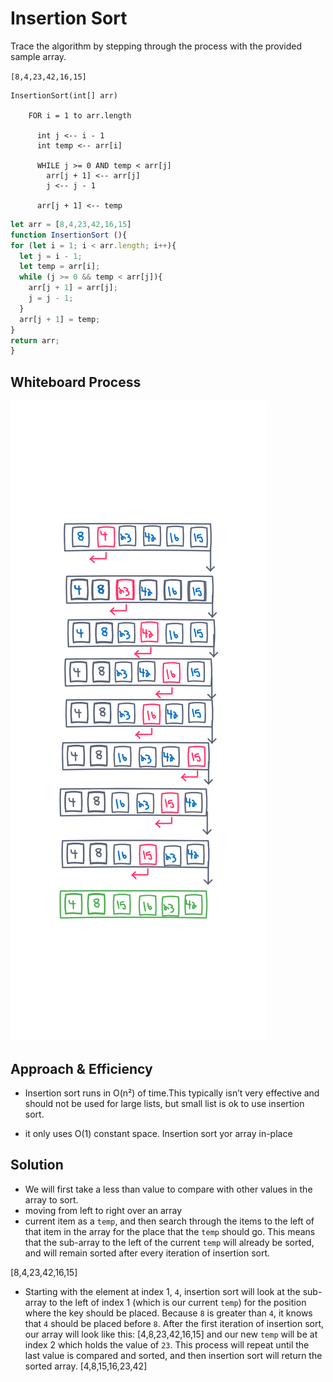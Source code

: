 # Insertion Sort
Trace the algorithm by stepping through the process with the provided sample array.

`[8,4,23,42,16,15]`

```
InsertionSort(int[] arr)

    FOR i = 1 to arr.length

      int j <-- i - 1
      int temp <-- arr[i]

      WHILE j >= 0 AND temp < arr[j]
        arr[j + 1] <-- arr[j]
        j <-- j - 1

      arr[j + 1] <-- temp
```
```javascript
let arr = [8,4,23,42,16,15]
function InsertionSort (){
for (let i = 1; i < arr.length; i++){
  let j = i - 1;
  let temp = arr[i];
  while (j >= 0 && temp < arr[j]){
    arr[j + 1] = arr[j];
    j = j - 1;
  }
  arr[j + 1] = temp;
}
return arr;
}
```

## Whiteboard Process
![Insertion Sort](Insertion_Sort.png)

## Approach & Efficiency
- Insertion sort runs in O(n²) of time.This typically isn’t very effective and should not be used for large lists, but small list is ok to use insertion sort.

- it only uses O(1) constant space. Insertion sort yor array in-place

## Solution
- We will first take a less than value to compare with other values in the array to sort.
- moving from left to right over an array
- current item as a `temp`, and then search through the items to the left of that item in the array for the place that the `temp` should go. This means that the sub-array to the left of the current `temp` will already be sorted, and will remain sorted after every iteration of insertion sort.

[8,4,23,42,16,15] 

- Starting with the element at index 1, `4`, insertion sort will look at the sub-array to the left of index 1 (which is our current `temp`) for the position where the key should be placed. Because `8` is greater than `4`, it knows that `4` should be placed before `8`. After the first iteration of insertion sort, our array will look like this: [4,8,23,42,16,15] and our new `temp` will be at index 2 which holds the value of `23`. This process will repeat until the last value is compared and sorted, and then insertion sort will return the sorted array. [4,8,15,16,23,42]
